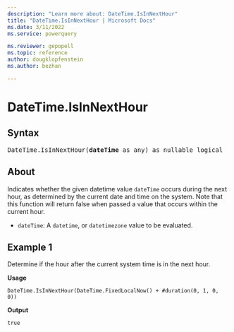 ```yaml
---
description: "Learn more about: DateTime.IsInNextHour"
title: "DateTime.IsInNextHour | Microsoft Docs"
ms.date: 3/11/2022
ms.service: powerquery

ms.reviewer: gepopell
ms.topic: reference
author: dougklopfenstein
ms.author: bezhan

---
```

# DateTime.IsInNextHour

## Syntax

<pre>
DateTime.IsInNextHour(<b>dateTime</b> as any) as nullable logical
</pre>

## About

Indicates whether the given datetime value `dateTime` occurs during the next hour, as determined by the current date and time on the system. Note that this function will return false when passed a value that occurs within the current hour.

* `dateTime`: A `datetime`, or `datetimezone` value to be evaluated.

## Example 1

Determine if the hour after the current system time is in the next hour.

**Usage**

```powerquery-m
DateTime.IsInNextHour(DateTime.FixedLocalNow() + #duration(0, 1, 0, 0))
```

**Output**

`true`
